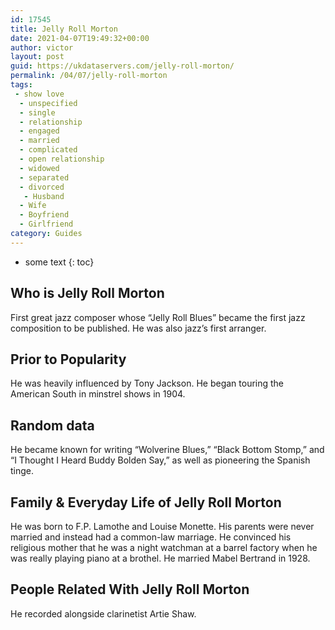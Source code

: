 ```yaml
---
id: 17545
title: Jelly Roll Morton
date: 2021-04-07T19:49:32+00:00
author: victor
layout: post
guid: https://ukdataservers.com/jelly-roll-morton/
permalink: /04/07/jelly-roll-morton
tags:
 - show love
  - unspecified
  - single
  - relationship
  - engaged
  - married
  - complicated
  - open relationship
  - widowed
  - separated
  - divorced
   - Husband
  - Wife
  - Boyfriend
  - Girlfriend
category: Guides
---
```


* some text
{: toc}


## Who is Jelly Roll Morton



First great jazz composer whose &#8220;Jelly Roll Blues&#8221; became the first jazz composition to be published. He was also jazz&#8217;s first arranger.

                
                
                
## Prior to Popularity



He was heavily influenced by Tony Jackson. He began touring the American South in minstrel shows in 1904.

                
                
                
## Random data



He became known for writing &#8220;Wolverine Blues,&#8221; &#8220;Black Bottom Stomp,&#8221; and &#8220;I Thought I Heard Buddy Bolden Say,&#8221; as well as pioneering the Spanish tinge.

                
                
                
## Family & Everyday Life of Jelly Roll Morton



He was born to F.P. Lamothe and Louise Monette. His parents were never married and instead had a common-law marriage. He convinced his religious mother that he was a night watchman at a barrel factory when he was really playing piano at a brothel. He married Mabel Bertrand in 1928.

                
                
                
## People Related With Jelly Roll Morton



He recorded alongside clarinetist Artie Shaw.

                
              
            
          
          
          